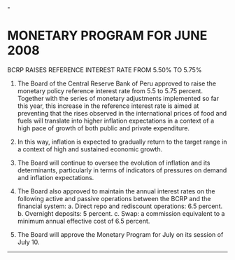 **-**

# MONETARY PROGRAM FOR JUNE 2008
 BCRP RAISES REFERENCE INTEREST RATE FROM 5.50% TO 5.75%

1. The Board of the Central Reserve Bank of Peru approved to raise the monetary policy
reference interest rate from 5.5 to 5.75 percent. Together with the series of monetary
adjustments implemented so far this year, this increase in the reference interest rate is
aimed at preventing that the rises observed in the international prices of food and fuels
will translate into higher inflation expectations in a context of a high pace of growth of
both public and private expenditure.

2. In this way, inflation is expected to gradually return to the target range in a context of
high and sustained economic growth.

3. The Board will continue to oversee the evolution of inflation and its determinants,
particularly in terms of indicators of pressures on demand and inflation expectations.

4. The Board also approved to maintain the annual interest rates on the following active
and passive operations between the BCRP and the financial system:
a. Direct repo and rediscount operations: 6.5 percent.
b. Overnight deposits: 5 percent.
c. Swap: a commission equivalent to a minimum annual effective cost of 6.5 percent.

5. The Board will approve the Monetary Program for July on its session of July 10.


-----

